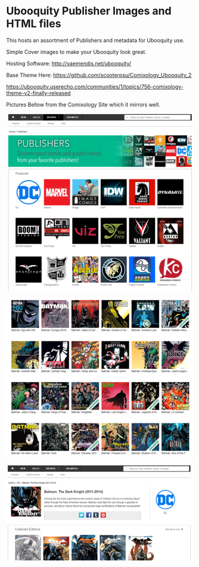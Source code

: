 # Ubooquity Publisher Images and HTML files

This hosts an assortment of Publishers and metadata for Ubooquity use.

Simple Cover images to make your Ubooquity look great.

Hosting Software: http://vaemendis.net/ubooquity/

Base Theme Here: https://github.com/scooterpsu/Comixology_Ubooquity_2

https://ubooquity.userecho.com/communities/1/topics/756-comixology-theme-v2-finally-released

Pictures Bellow from the Comixology Site which it mirrors well.

![Publishers](https://github.com/CuddleBear92/Ubooquity-Themes/raw/master/Docs/Publishers.png)

![Series-List](https://github.com/CuddleBear92/Ubooquity-Themes/raw/master/Docs/Series-List.png)

![Series](https://github.com/CuddleBear92/Ubooquity-Themes/raw/master/Docs/Series.png)
